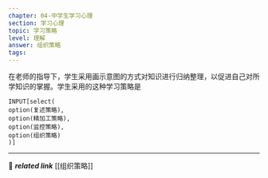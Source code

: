 ```yaml
---
chapter: 04-中学生学习心理
section: 学习心理
topic: 学习策略
level: 理解
answer: 组织策略
tags:
---
```


在老师的指导下，学生采用画示意图的方式对知识进行归纳整理，以促进自己对所学知识的掌握。学生采用的这种学习策略是

```meta-bind
INPUT[select(
option(复述策略),
option(精加工策略),
option(监控策略),
option(组织策略)
)]
```

---
🔗 ***related link*** [[组织策略]]